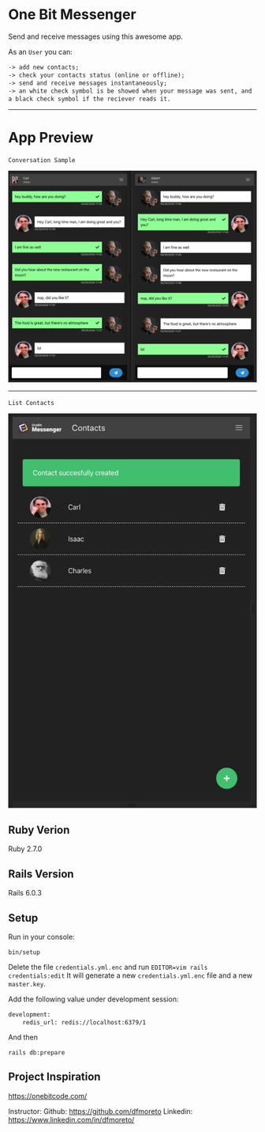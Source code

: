 # One Bit Messenger
Send and receive messages using this awesome app.

As an `User` you can:
```
-> add new contacts;
-> check your contacts status (online or offline);
-> send and receive messages instantaneously;
-> an white check symbol is be showed when your message was sent, and a black check symbol if the reciever reads it.
```
- - - - -
# App Preview
`Conversation Sample`

  ![](app/assets/images/readme/chat.png)

- - - - -

`List Contacts`

  ![](app/assets/images/readme/contacts.png)

## Ruby Verion
Ruby 2.7.0

## Rails Version
Rails 6.0.3

## Setup
Run in your console:
```
bin/setup
```
Delete the file `credentials.yml.enc` and run `EDITOR=vim rails credentials:edit`
It will generate a new `credentials.yml.enc` file and a new `master.key`.

Add the following value under development session:
```
development:
    redis_url: redis://localhost:6379/1
```
And then
```
rails db:prepare
```

## Project Inspiration
https://onebitcode.com/

Instructor:
Github: https://github.com/dfmoreto
Linkedin: https://www.linkedin.com/in/dfmoreto/
